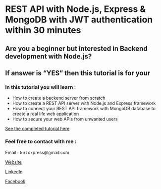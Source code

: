 <h1>REST API with Node.js, Express & MongoDB with JWT authentication within 30 minutes
</h1>
<h2>Are you a beginner but interested in Backend development with Node.js? </h2>
<h2>If answer is “YES” then this tutorial is for your</h2>
<h3>In this tutorial you will learn : </h3>
<ul>
  <li>How to create a backend server from scratch </li>
  <li>How to create a REST API server with Node.js and Express framework</li>
  <li>How to connect your REST API framework with MongoDB database to create a real life web application</li>
<li>How to secure your web APIs from unwanted users</li>
</ul>  
<a href="https://turzo.org/2021/07/06/rest-api-with-node-express-mongodb-with-jwt-authentication-within-30-minutes/">See the completed tutorial here</a>

<h3>Feel free to contact with me : </h3>
<p> Email : turzoxpress@gmail.com </p>
<a href="https://turzo.org/">Website</a>

<a href="https://www.linkedin.com/in/mahbubur-rahman-turzo-483773ab/">LinkedIn</a>

<a href="https://www.facebook.com/MahbuburRahmanTurzo/">Facebook</a>




